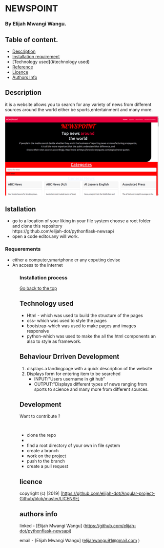 # NEWSPOINT

### By Elijah Mwangi Wangu.


## Table of content.

- [Description](#description)
- [Installation requirement](#installation)
- [Technology used](#technology used)
- [Reference](#reference)
- [Licence](#licence)
- [Authors Info](#author-info)

## Description

<p>it is a website allows you to search for  any variety of news from different sources around the world either be sports,entertainment and many more.
</p>

![project101!](./app/static/media/newspoint.png)



## Istallation

<ul>
   <li>go to a location of your liking in your file system choose a root folder and clone this repository <br>
   https://github.com/elijah-dot/pythonflask-newsapi
   </li>
   <li>open a code editor.any will work.</li>
</ul>
 
### Requerements
<ul>
<li>either a computer,smartphone er any coputing devise</li>
<li>An access to the internet</li>
<ul>

### Installation process

[Go back to the top](#NEWSPOINT)

## Technology used

<ul> 
<li>Html - which was used to build the structure of the pages</li>
<li>css- which was used to style the pages </li>
<li>bootstrap-which was used to make pages and images responsive</li>
<li>python-which was used to make the all the html components an also to style as framework.</li>

</ul>

## Behaviour Drriven Development

<ol>
<li>displays a landingpage with a quick description of the website </li>
<li>Displays form for entering item to be searched <ul>
<li>INPUT:"Users username in git hub"</li>

<li>OUTPUT:"Displays different types of news ranging from sports to science and many more from different sources.</li>

</ul> </li>
</ol>

## Development

<p>Want to contribute ?</p><br>
<ul>
  <li>clone the repo<li>
  <li>find a root directory of your own in file system</li>
  <li>create a branch</li>
  <li>work on the project</li>
  <li>push to the branch</li>
  <li>create a pull request</li>
</ul>

## licence

copyright (c) [2019] [https://github.com/elijah-dot/Angular-project-Github/blob/master/LICENSE]

## authors info

linked - [Elijah Mwangi Wangu]
(https://github.com/elijah-dot/pythonflask-newsapi)

email - [Elijah Mwangi Wangu]
(elijahwangu91@gmail.com
)